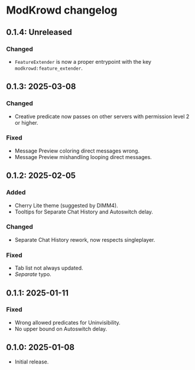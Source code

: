 # ModKrowd changelog

## 0.1.4: Unreleased

### Changed

- `FeatureExtender` is now a proper entrypoint with the key `modkrowd:feature_extender`.

## 0.1.3: 2025-03-08

### Changed

- Creative predicate now passes on other servers with permission level 2 or higher.

### Fixed

- Message Preview coloring direct messages wrong.
- Message Preview mishandling looping direct messages.

## 0.1.2: 2025-02-05

### Added

- Cherry Lite theme (suggested by DIMM4).
- Tooltips for Separate Chat History and Autoswitch delay.

### Changed

- Separate Chat History rework, now respects singleplayer.

### Fixed

- Tab list not always updated.
- *Separate* typo.

## 0.1.1: 2025-01-11

### Fixed

- Wrong allowed predicates for Uninvisibility.
- No upper bound on Autoswitch delay.

## 0.1.0: 2025-01-08

- Initial release.
